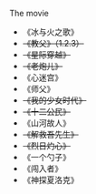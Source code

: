 The movie

- 《冰与火之歌》
- ~~《教父》（1.2.3）~~
- ~~《星际穿越》~~
- ~~《老炮儿》~~
- 《心迷宫》
- 《师父》
- ~~《我的少女时代》~~
- ~~《十二公民》~~
- 《山河故人》
- ~~《解救吾先生》~~
- ~~《烈日灼心》~~
- 《一个勺子》
- 《闯入者》
- 《神探夏洛克》